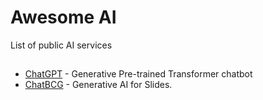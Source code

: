 # Awesome AI
List of public AI services


##
- [ChatGPT](https://chat.openai.com/) - Generative Pre-trained Transformer chatbot
- [ChatBCG](https://www.chatbcg.com/) - Generative AI for Slides.
